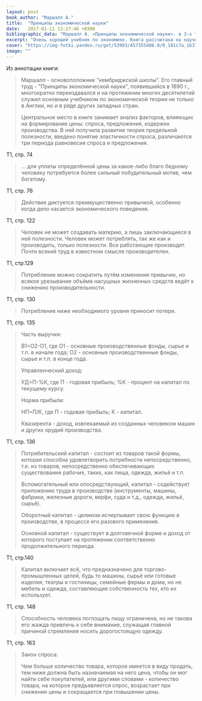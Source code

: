 ```yaml
---
layout: post
book_author: "Маршалл А."
title:  "Принципы экономической науки"
date:   2017-01-11 13:27:46 +0300
bibliographic_data: "Маршалл А. «Принципы экономической науки». в 3-х томах М.: Издательская группа «Прогресс», 1993 г.(«Экономическая мысль Запада». Для научных библиотек)."
excerpt: "Очень хороший учебник по экономике. Книга рассчитана на научных работников, преподавателей общественных наук, специалистов в области экономических теорий."
cover: "https://img-fotki.yandex.ru/get/53993/457355488.0/0_181c7a_1b37830f_orig.jpg"
image: ""
---
```


Из аннотации книги:

> Маршалл - основоположник "кембриджской школы". Его главный труд - "Принципы экономической науки", появившийся в 1890 г., многократно переиздавался и на протяжении многих десятилетий служил основным учебником по экономической теории не только в Англии, но и в ряде других западных стран.
>
> Центральное место в книге занимает анализ факторов, влияющих на формирование цены: спроса, предложения, издержек производства. В ней  получила развитие теория предельной полезности, введено понятие эластичности спроса, различаются три периода равновесия спроса и предложения.

Т1, стр. 74

> ... для уплаты определённой цены за какое-либо благо бедному человеку потребуется более сильный побудительный мотив, чем богатому.

Т1, стр. 76

> Действие диктуется преимущественно привычкой, особенно когда дело касается экономического поведения.

Т1, стр. 122

> Человек не может создавать материю, а лишь заключающиеся в ней полезности. Человек может потреблять, так же как и производить, только полезности. Все работающие производят. Почти всякий труд в известном смысле производителен.

Т1, стр.129

> Потребление можно сократить путём изменения привычек, но всякое урезывание объёма насущных жизненных средств ведёт к снижению производительности.

Т1, стр. 130

> Потребление ниже необходимого уровня приносит потери.

Т1, стр. 135

> Часть выручки: 
>
> В1=О2-О1, где О1 - основные производственные фонды, сырье и т.п. в начале года; О2 - основные производственные фонды, сырье и т.п. в конце года.
>
> Управленческий доход:
>
> УД=П-%К, где П - годовая прибыль; %К - процент на капитал по текущему курсу.
>
> Норма прибыли:
>
> НП=П/К, где П - годовая прибыль; К - капитал.
>
> Квазирента - доход, извлекаемый из созданных человеком машин и других орудий производства.

Т1, стр. 136

> Потребительский капитал - состоит из товаров такой формы, которая способна удовлетворить потребности непосредственно, т.е. из товаров, непосредственно обеспечивающих существование рабочих, таких, как пища, одежда, жильё и т.п.
>
> Вспомогательный или опосредствующий, капитал - содействует приложению труда в производстве (инструменты, машины, фабрики, железные дороги, верфи, суда и т.д., одежда, жильё, сырьё).
>
> Оборотный капитал - целиком исчерпывает свою функцию в производстве, в процессе его разового применения.
>
> Основной капитал - существует в долговечной форме и доход от которого поступает на протяжении соответственно продолжительного периода.

Т1, стр.140

> Капитал включает всё, что предназначено для торгово-промышленных целей, будь то машины, сырьё или готовые изделия, театры и гостиницы, семейные фермы и дома, но не мебель и одежда, составляющие собственность тех, кто их использует.

Т1, стр. 148

> Способность человека поглощать пищу ограничена, но не такова его жажда привлечь к себе внимание, служащая главной причиной стремления носить дорогостоящую одежду.

Т1, стр. 163

> Закон спроса:
>
> Чем больше количество товара, которое имеется в виду продать, тем ниже должна быть назначаемая на него цена, чтобы он мог найти себе покупателей, или другими словами - количество товара, на которое предъявляется спрос, возрастает при снижении цены и сокращается при повышении цены.
